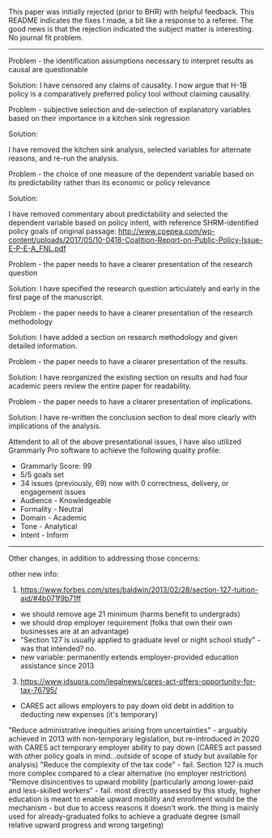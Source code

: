 This paper was initially rejected (prior to BHR) with helpful feedback.
This README indicates the fixes I made, a bit like a response to a referee.
The good news is that the rejection indicated the subject matter is interesting. No journal fit problem.

---

Problem - the identification assumptions necessary to interpret results as causal are questionable

Solution:
I have censored any claims of causality.
I now argue that H-1B policy is a comparatively preferred policy tool without claiming causality.

Problem - subjective selection and de-selection of explanatory variables based on their importance in a kitchen sink regression

Solution:

I have removed the kitchen sink analysis, selected variables for alternate reasons, and re-run the analysis.

Problem - the choice of one measure of the dependent variable based on its predictability rather than its economic or policy relevance

Solution:

I have removed commentary about predictability and selected the dependent variable based on policy intent, with reference
SHRM-identified policy goals of original passage: http://www.cpepea.com/wp-content/uploads/2017/05/10-0418-Coalition-Report-on-Public-Policy-Issue-E-P-E-A_FNL.pdf

Problem - the paper needs to have a clearer presentation of the research question

Solution: I have specified the research question articulately and early in the first page of the manuscript.

Problem - the paper needs to have a clearer presentation of the research methodology

Solution: I have added a section on research methodology and given detailed information.

Problem - the paper needs to have a clearer presentation of the results.

Solution: I have reorganized the existing section on results and had four academic peers review the entire paper for readability.

Problem - the paper needs to have a clearer presentation of implications.

Solution: I have re-written the conclusion section to deal more clearly with implications of the analysis.

Attendent to all of the above presentational issues, I have also utilized Grammarly Pro software to achieve the following quality profile:
- Grammarly Score: 99
- 5/5 goals set
- 34 issues (previously, 69) now with 0 correctness, delivery, or engagement issues
- Audience - Knowledgeable
- Formality - Neutral
- Domain - Academic
- Tone - Analytical
- Intent - Inform

---

Other changes, in addition to addressing those concerns:


other new info:
1. https://www.forbes.com/sites/baldwin/2013/02/28/section-127-tuition-aid/#4b071f9b71ff
  - we should remove age 21 minimum (harms benefit to undergrads)
  - we should drop employer requirement (folks that own their own businesses are at an advantage)
  - "Section 127 is usually applied to graduate level or night school study" - was that intended? no.
  - new variable: permanently extends employer-provided education assistance since 2013

3. https://www.jdsupra.com/legalnews/cares-act-offers-opportunity-for-tax-76795/
  - CARES act allows employers to pay down old debt in addition to deducting new expenses (it's temporary)


"Reduce administrative inequities arising from uncertainties" - arguably achieved in 2013 with non-temporary legislation,
but re-introduced in 2020 with CARES act temporary employer ability to pay down (CARES act passed with other policy goals in mind...outside of scope of study but available for analysis)
"Reduce the complexity of the tax code" - fail. Section 127 is much more complex compared to a clear alternative (no employer restriction)
"Remove disincentives to upward mobility [particularly among lower-paid and less-skilled workers" - fail. most directly assessed by this study, higher education is meant to enable upward mobility and enrollment would be the mechanism - but due to access reasons it doesn't work.
the thing is mainly used for already-graduated folks to achieve a graduate degree (small relative upward progress and wrong targeting)